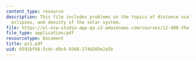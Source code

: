 ```yaml
---
content_type: resource
description: This file includes problems on the topics of distance scales, spacecraft,
  eclipses, and density of the solar system.
file: https://ol-ocw-studio-app-qa.s3.amazonaws.com/courses/12-400-the-solar-system-spring-2006/0591bf685cdcd9c69368274d203e2a5b_ps1.pdf
file_type: application/pdf
resourcetype: Document
title: ps1.pdf
uid: 0591bf68-5cdc-d9c6-9368-274d203e2a5b
---
```

